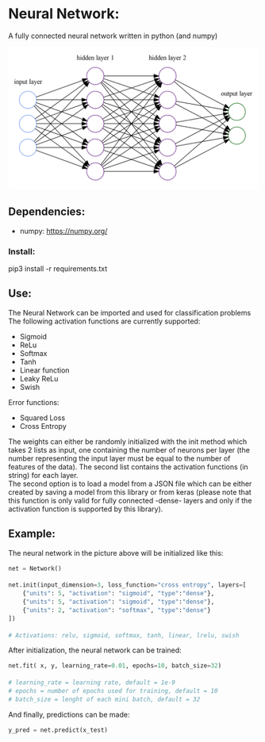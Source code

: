# Neural Network:

A fully connected neural network written in python (and numpy)


![](img/nn.png)

## Dependencies:
- numpy: https://numpy.org/


### Install:
pip3 install -r requirements.txt


## Use:
The Neural Network can be imported and used for classification problems   
The following activation functions are currently supported:
* Sigmoid
* ReLu
* Softmax
* Tanh
* Linear function
* Leaky ReLu
* Swish

Error functions:  
* Squared Loss
* Cross Entropy

The weights can either be randomly initialized  with the init method which takes 2 lists as input, one containing the number of neurons per layer (the number representing the input layer must be equal to the number of features of the data). The second list contains the activation functions (in string) for each layer.  
The second option is to load a model from a JSON file which can be either created by saving a model from this library or from keras (please note that this function is only valid for fully connected -dense- layers and only if the activation function is supported by this library).  


## Example:
The neural network in the picture above will be initialized like this:  
```python
net = Network()

net.init(input_dimension=3, loss_function="cross entropy", layers=[
    {"units": 5, "activation": "sigmoid", "type":"dense"},
    {"units": 5, "activation": "sigmoid", "type":"dense"},
    {"units": 2, "activation": "softmax", "type":"dense"}
])

# Activations: relu, sigmoid, softmax, tanh, linear, lrelu, swish
```

After initialization, the neural network can be trained:  
```python
net.fit( x, y, learning_rate=0.01, epochs=10, batch_size=32)

# learning_rate = learning rate, default = 1e-9
# epochs = number of epochs used for training, default = 10
# batch_size = lenght of each mini batch, default = 32
```

And finally, predictions can be made:
```python
y_pred = net.predict(x_test)
```
